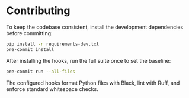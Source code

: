 # Contributing

To keep the codebase consistent, install the development dependencies before committing:

```bash
pip install -r requirements-dev.txt
pre-commit install
```

After installing the hooks, run the full suite once to set the baseline:

```bash
pre-commit run --all-files
```

The configured hooks format Python files with Black, lint with Ruff, and enforce standard whitespace checks.
